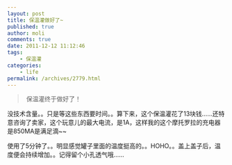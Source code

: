 ```yaml
---
layout: post
title: 保温灌做好了~
published: true
author: moli
comments: true
date: 2011-12-12 11:12:46
tags:
    - 保温灌
categories:
    - life
permalink: /archives/2779.html
---
```

>  保温灌终于做好了！

没技术含量。。只是等这些东西要时间。。算下来，这个保温灌花了13块钱……还特意咨询了卖家，这个玩意儿的最大电流，是1A，这样我的这个摩托罗拉的充电器是850MA是满足滴~~

使用了5分钟了。。明显感觉罐子里面的温度挺高的。。HOHO。。盖上盖子后，温度便会持续增加。。记得留个小孔透气哦……

